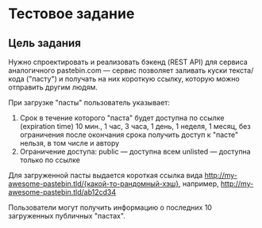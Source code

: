 # Тестовое задание
## Цель задания
Нужно спроектировать и реализовать бэкенд (REST API) для сервиса аналогичного pastebin.com — сервис позволяет заливать куски текста/кода ("пасту") и получать на них короткую ссылку, которую можно отправить другим людям.

При загрузке "пасты" пользователь указывает:
1. Срок в течение которого "паста" будет доступна по ссылке (expiration time)
   10 мин., 1 час, 3 часа, 1 день, 1 неделя, 1 месяц, без ограничения
   после окончания срока получить доступ к "пасте" нельзя, в том числе и автору
2. Ограничение доступа:
   public — доступна всем
   unlisted — доступна только по ссылке

Для загруженной пасты выдается короткая ссылка вида http://my-awesome-pastebin.tld/{какой-то-рандомный-хэш}, например, http://my-awesome-pastebin.tld/ab12cd34
   
Пользователи могут получить информацию о последних 10 загруженных публичных "пастах".


